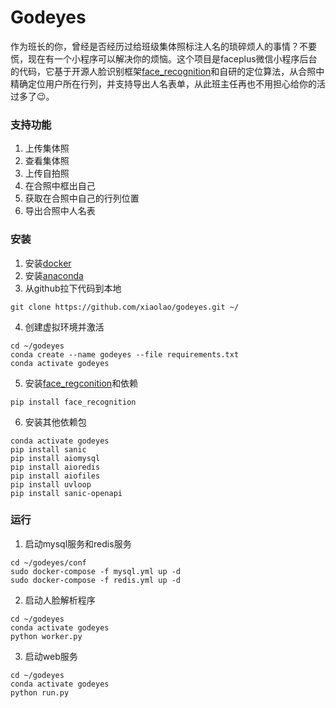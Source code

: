 Godeyes
===

作为班长的你，曾经是否经历过给班级集体照标注人名的琐碎烦人的事情？不要慌，现在有一个小程序可以解决你的烦恼。这个项目是faceplus微信小程序后台的代码，它基于开源人脸识别框架[face_recognition](https://github.com/ageitgey/face_recognition)和自研的定位算法，从合照中精确定位用户所在行列，并支持导出人名表单，从此班主任再也不用担心给你的活过多了😉。

### 支持功能

1. 上传集体照
2. 查看集体照
3. 上传自拍照
4. 在合照中框出自己
5. 获取在合照中自己的行列位置
6. 导出合照中人名表


### 安装

1. 安装[docker](https://docs.docker.com/v17.12/docker-for-mac/install/)
2. 安装[anaconda](https://www.anaconda.com/distribution/#download-section)
3. 从github拉下代码到本地
```
git clone https://github.com/xiaolao/godeyes.git ~/
```
4. 创建虚拟环境并激活
```
cd ~/godeyes
conda create --name godeyes --file requirements.txt
conda activate godeyes
```
5. 安装[face_regconition](https://github.com/ageitgey/face_recognition)和依赖
```
pip install face_recognition
```
6. 安装其他依赖包
```
conda activate godeyes
pip install sanic
pip install aiomysql
pip install aioredis
pip install aiofiles
pip install uvloop
pip install sanic-openapi
```

### 运行
1. 启动mysql服务和redis服务
```
cd ~/godeyes/conf
sudo docker-compose -f mysql.yml up -d
sudo docker-compose -f redis.yml up -d
```
2. 启动人脸解析程序
```
cd ~/godeyes
conda activate godeyes
python worker.py
```
3. 启动web服务
```
cd ~/godeyes
conda activate godeyes
python run.py
```

